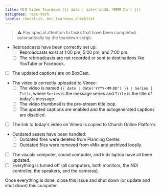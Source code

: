 ```yaml
---
title: MCR Video Teardown ({{ date | date('dddd, MMMM Do') }})
assignees: recc-tech
labels: checklist, mcr_teardown_checklist
---
```


> :warning: Pay special attention to tasks that have been completed automatically by the teardown script.

- Rebroadcasts have been correctly set up:
    - [ ] Rebroadcasts exist at 1:00 pm, 5:00 pm, and 7:00 pm.
    - [ ] The rebroadcasts are not recorded or sent to destinations like YouTube or Facebook.
- [ ] The updated captions are on BoxCast.
- The video is correctly uploaded to Vimeo:
    - [ ] The video is named `{{ date | date('YYYY-MM-DD') }} | Series | Title`, where `Series` is the message series and `Title` is the title of today's message.
    - [ ] The video thumbnail is the pre-stream title loop.
    - [ ] The updated captions are enabled and the autogenerated captions are disabled.
- [ ] The link to today's video on Vimeo is copied to Church Online Platform.
- Outdated assets have been handled:
    - [ ] Outdated files were deleted from Planning Center.
    - [ ] Outdated files were removed from vMix and archived locally.
- [ ] The visuals computer, sound computer, and kids laptop have all been updated.
- [ ] Everything is turned off (all computers, both monitors, the NDI controller, the speakers, and the cameras).

Once everything is done, close this issue and shut down (or update and shut down) this computer.
